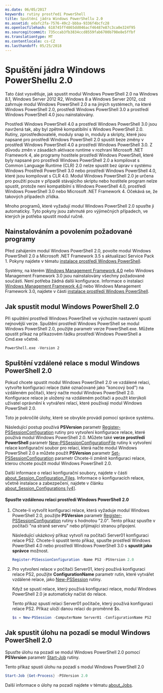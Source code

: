 ```yaml
---
ms.date: 06/05/2017
keywords: rutiny prostředí PowerShell
title: Spuštění jádra Windows PowerShellu 2.0
ms.assetid: edafc2fa-7576-49c2-bbba-9336f4bcfc28
ms.openlocfilehash: 618745ff4865dd046acf46487e87c3ca0e324f95
ms.sourcegitcommit: 735ccab3fb3834ccd8559fab6700b798e8e5ffbf
ms.translationtype: MT
ms.contentlocale: cs-CZ
ms.lasthandoff: 05/25/2018
---
```

# <a name="starting-the-windows-powershell-20-engine"></a>Spuštění jádra Windows PowerShellu 2.0

Tato část vysvětluje, jak spustit modul Windows PowerShell 2.0 na Windows 8.1, Windows Server 2012 R2, Windows 8 a Windows Server 2012, což zahrnuje modul Windows PowerShell 2.0 a na jiných systémech, na které Windows PowerShell 2.0, prostředí Windows PowerShell 3.0 a prostředí Windows PowerShell 4.0 jsou nainstalovány.

Prostředí Windows PowerShell 4.0 a prostředí Windows PowerShell 3.0 jsou navržená tak, aby byl zpětně kompatibilní s Windows PowerShell 2.0. Rutiny, zprostředkovatelé, moduly snap in, moduly a skripty, které jsou napsané pro prostředí Windows PowerShell 2.0 spustit beze změny v prostředí Windows PowerShell 4.0 a prostředí Windows PowerShell 3.0. Z důvodu změn v zásadách aktivace runtime v rozhraní Microsoft .NET Framework 4, ale programy hostitele prostředí Windows PowerShell, které byly napsané pro prostředí Windows PowerShell 2.0 a kompilovat s Common Language Runtime (CLR) 2.0 nelze spustit bez úprav v systému Windows Prostředí PowerShell 3.0 nebo prostředí Windows PowerShell 4.0, které jsou kompilovat s CLR 4.0. Modul Windows PowerShell 2.0 je určena pro použití pouze v případě stávajícího skriptu nebo hostitele program nelze spustit, protože není kompatibilní s Windows PowerShell 4.0, prostředí Windows PowerShell 3.0 nebo Microsoft .NET Framework 4. Očekává se, že takových případech zřídka.

Mnoho programů, které vyžadují modul Windows PowerShell 2.0 spusťte ji automaticky. Tyto pokyny jsou zahrnuté pro výjimečných případech, ve kterých je potřeba spustit modul ručně.

## <a name="installing-and-enabling-required-programs"></a>Nainstalováním a povolením požadované programy

Před zahájením modul Windows PowerShell 2.0, povolte modul Windows PowerShell 2.0 a Microsoft .NET Framework 3.5 s aktualizací Service Pack 1. Pokyny najdete v tématu [instalace prostředí Windows PowerShell](Installing-Windows-PowerShell.md).

Systémy, na kterém [Windows Management Framework 4.0](http://go.microsoft.com/fwlink/?LinkID=293881) nebo Windows Management Framework 3.0 jsou nainstalovány všechny požadované součásti. Není potřeba žádná další konfigurace. Informace o instalaci [Windows Management Framework 4.0](http://go.microsoft.com/fwlink/?LinkID=293881) nebo Windows Management Framework 3.0, najdete v části [instalace prostředí Windows PowerShell](Installing-Windows-PowerShell.md).

## <a name="how-to-start-the-windows-powershell-20-engine"></a>Jak spustit modul Windows PowerShell 2.0

Při spuštění prostředí Windows PowerShell ve výchozím nastavení spustí nejnovější verze. Spuštění prostředí Windows PowerShell se modul Windows PowerShell 2.0, použijte parametr verze PowerShell.exe. Můžete spustit příkaz na příkazovém řádku prostředí Windows PowerShell a Cmd.exe včetně.

```
PowerShell.exe -Version 2
```

## <a name="how-to-start-a-remote-session-with-the-windows-powershell-20-engine"></a>Spuštění vzdálené relace s modul Windows PowerShell 2.0

Pokud chcete spustit modul Windows PowerShell 2.0 ve vzdálené relaci, vytvořte konfiguraci relace (také označované jako "koncový bod") na vzdáleném počítači, který načte modul Windows PowerShell 2.0. Konfigurace relace je uložený na vzdáleném počítači a použít kterýkoli uživatel oprávnění k vytváření relací, které používají modul Windows PowerShell 2.0.

Toto je pokročilé úlohy, které se obvykle provádí pomocí správce systému.

Následující postup používá **PSVersion** parametr [Register-PSSessionConfiguration](https://technet.microsoft.com/library/e9152ae2-bd6d-4056-9bc7-dc1893aa29ea) rutiny pro vytvoření konfigurace relace, které používá modul Windows PowerShell 2.0. Můžete také **verze prostředí PowerShell** parametr [New-PSSessionConfigurationFile](https://technet.microsoft.com/library/5f3e3633-6e90-479c-aea9-ba45a1954866) rutiny k vytvoření relace konfigurační soubor pro relaci, která načte modul Windows PowerShell 2.0 a můžete použít **PSVersion** parametr [Set-PSSessionConfiguration](https://technet.microsoft.com/library/b21fbad3-1759-4260-b206-dcb8431cd6ea) parametr Chcete-li změnit konfiguraci relace, kterou chcete použít modul Windows PowerShell 2.0.

Další informace o relaci konfigurační soubory, najdete v části [about_Session_Configuration_Files](https://technet.microsoft.com/library/c7217447-1ebf-477b-a8ef-4dbe9a1473b8). Informace o konfiguracích relace, včetně instalace a zabezpečení, najdete v článku [about_Session_Configurations [v4]](https://technet.microsoft.com/library/a2fbe12a-350c-4d04-be50-24102824e3ab).

#### <a name="to-start-a-remote-windows-powershell-20-session"></a>Spusťte vzdálenou relaci prostředí Windows PowerShell 2.0

1. Chcete-li vytvořit konfiguraci relace, která vyžaduje modul Windows PowerShell 2.0, použijte **PSVersion** parametr [Register-PSSessionConfiguration](https://technet.microsoft.com/library/e9152ae2-bd6d-4056-9bc7-dc1893aa29ea) rutiny s hodnotou "2.0". Tento příkaz spusťte v počítači "na straně serveru" nebo přijímající stranou připojení.

   Následující ukázkový příkaz vytvoří na počítači Server01 konfiguraci relace PS2. Chcete-li spustit tento příkaz, spusťte prostředí Windows PowerShell 4.0 nebo prostředí Windows PowerShell 3.0 s **spustit jako správce** možnost.

   ```powershell
   Register-PSSessionConfiguration -Name PS2 -PSVersion 2.0
   ```

2. Pro vytvoření relace v počítači Server01, který používá konfiguraci relace PS2, použijte **ConfigurationName** parametr rutin, které vytvářet vzdálené relace, jako [New-PSSession](https://technet.microsoft.com/library/76f6628c-054c-4eda-ba7a-a6f28daaa26f) rutiny.

   Když se spustí relace, který používá konfiguraci relace, modul Windows PowerShell 2.0 je automaticky načíst do relace.

   Tento příkaz spustí relaci Server01 počítače, který používá konfiguraci relace PS2. Příkaz uloží danou relaci do proměnné $s.

   ```powershell
   $s = New-PSSession -ComputerName Server01 -ConfigurationName PS2
   ```

## <a name="how-to-start-a-background-job-with-the-windows-powershell-20-engine"></a>Jak spustit úlohu na pozadí se modul Windows PowerShell 2.0

Spusťte úlohu na pozadí se modul Windows PowerShell 2.0 pomocí **PSVersion** parametr [Start-Job](https://technet.microsoft.com/library/2bc04935-0deb-4ec0-b856-d7290cca6442) rutiny.

Tento příkaz spustí úlohu na pozadí s modul Windows PowerShell 2.0

```powershell
Start-Job {Get-Process} -PSVersion 2.0
```

Další informace o úlohy na pozadí najdete v tématu [about_Jobs](/powershell/module/microsoft.powershell.core/about/about_jobs).